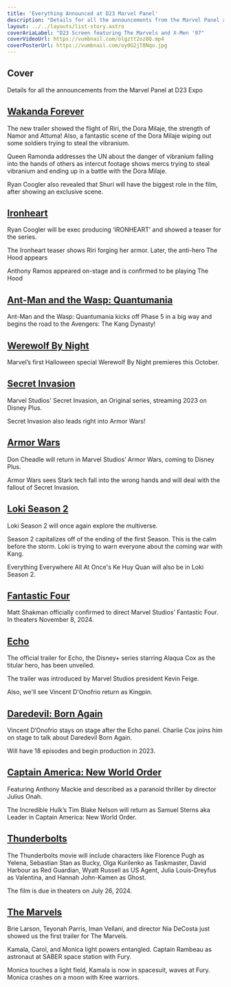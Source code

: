 ```yaml
---
title: 'Everything Announced at D23 Marvel Panel'
description: "Details for all the announcements from the Marvel Panel at D23 Expo"
layout: ../../layouts/list-story.astro
coverAriaLabel: "D23 Screen featuring The Marvels and X-Men '97"
coverVideoUrl: https://vumbnail.com/olgztt2oz8Q.mp4
coverPosterUrl: https://vumbnail.com/oy0G2jT8Nqo.jpg
---
```



## Cover

Details for all the announcements from the Marvel Panel at D23 Expo


## [Wakanda Forever](https://marvelorder.com/en/black-panther-wakanda-forever-505642/)
The new trailer showed the flight of Riri, the Dora Milaje, the strength of Namor and Attuma! Also, a fantastic scene of the Dora Milaje wiping out some soldiers trying to steal the vibranium. 

Queen Ramonda addresses the UN about the danger of vibranium falling into the hands of others as intercut footage shows mercs trying to steal vibranium and ending up in a battle with the Dora Milaje.

Ryan Coogler also revealed that Shuri will have the biggest role in the film, after showing an exclusive scene. 




## [Ironheart](https://marvelorder.com/en/ironheart-114471/)


Ryan Coogler will be exec producing ‘IRONHEART’ and showed a teaser for the series. 

The Ironheart teaser shows Riri forging her armor. Later, the anti-hero The Hood appears

Anthony Ramos appeared on-stage and is confirmed to be playing The Hood




## [Ant-Man and the Wasp: Quantumania](https://marvelorder.com/en/ant-man-and-the-wasp-quantumania-640146/)

Ant-Man and the Wasp: Quantumania kicks off Phase 5 in a big way and begins the road to the Avengers: The Kang Dynasty!



## [Werewolf By Night](https://marvelorder.com/en/werewolf-by-night-894205/)

Marvel’s first Halloween special Werewolf By Night premieres this October. 




## [Secret Invasion](https://marvelorder.com/en/secret-invasion-114472/)

Marvel Studios' Secret Invasion, an Original series, streaming 2023 on Disney Plus.

Secret Invasion also leads right into Armor Wars!




## [Armor Wars](https://marvelorder.com/en/armor-wars-114470/)

Don Cheadle will return in Marvel Studios’ Armor Wars, coming to Disney Plus.

Armor Wars sees Stark tech fall into the wrong hands and will deal with the fallout of Secret Invasion. 


## [Loki Season 2](https://marvelorder.com/en/loki-84958/)

Loki Season 2 will once again explore the multiverse. 

Season 2 capitalizes off of the ending of the first Season. This is the calm before the storm. Loki is trying to warn everyone about the coming war with Kang.

Everything Everywhere All At Once's Ke Huy Quan will also be in Loki Season 2.



## [Fantastic Four](https://marvelorder.com/en/fantastic-four-617126/)

Matt Shakman officially confirmed to direct Marvel Studios’ Fantastic Four. In theaters November 8, 2024.




## [Echo](https://marvelorder.com/en/echo-122226/)

The official trailer for Echo, the Disney+ series starring Alaqua Cox as the titular hero, has been unveiled. 

The trailer was introduced by Marvel Studios president Kevin Feige. 

Also, we'll see Vincent D'Onofrio return as Kingpin. 



## [Daredevil: Born Again](https://marvelorder.com/en/daredevil-born-again-202555/)

Vincent D’Onofrio stays on stage after the Echo panel. Charlie Cox joins him on stage to talk about Daredevil Born Again. 

Will have 18 episodes and begin production in 2023.



## [Captain America: New World Order](https://marvelorder.com/en/captain-america-brave-new-world-822119/)

Featuring Anthony Mackie and described as a paranoid thriller by director Julius Onah. 

The Incredible Hulk’s Tim Blake Nelson will return as Samuel Sterns aka Leader in Captain America: New World Order.



## [Thunderbolts](https://marvelorder.com/en/thunderbolts-986056/)

The Thunderbolts movie will include characters like Florence Pugh as Yelena, Sebastian Stan as Bucky, Olga Kurilenko as Taskmaster, David Harbour as Red Guardian, Wyatt Russell as US Agent, Julia Louis-Dreyfus as Valentina, and Hannah John-Kamen as Ghost. 

The film is due in theaters on July 26, 2024.



## [The Marvels](https://marvelorder.com/en/the-marvels-609681/)

Brie Larson, Teyonah Parris, Iman Vellani, and director Nia DeCosta just showed us the first trailer for The Marvels. 

Kamala, Carol, and Monica light powers entangled. Captain Rambeau as astronaut at SABER space station with Fury. 

Monica touches a light field, Kamala is now in spacesuit, waves at Fury. Monica crashes on a moon with Kree warriors.

